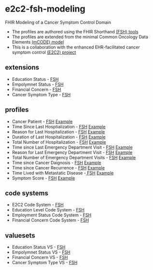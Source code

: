 # e2c2-fsh-modeling
FHIR Modeling of a Cancer Symptom Control Domain
* The profiles are authored using the FHIR Shorthand [(FSH) tools](https://fshschool.org/docs/introduction/)
* The profiles are extended from the minimal Common Oncology Data Elements [(mCODE) model](http://hl7.org/fhir/us/mcode/index.html)
* This is a collaboration with the enhanced EHR-facilitated cancer symptom control [(E2C2) project](https://pubmed.ncbi.nlm.nih.gov/32503661/)

## extensions
* Education Status - [FSH](https://github.com/fhircat/e2c2-fsh-modeling/blob/main/input/fsh/extensions/EducationStatus.fsh)
* Empolymnet Status - [FSH](https://github.com/fhircat/e2c2-fsh-modeling/blob/main/input/fsh/extensions/EmploymentStatus.fsh)
* Financial Concern - [FSH](https://github.com/fhircat/e2c2-fsh-modeling/blob/main/input/fsh/extensions/FinancialConcern.fsh)
* Cancer Symptom Type - [FSH](https://github.com/fhircat/e2c2-fsh-modeling/blob/main/input/fsh/extensions/E2C2CancerSymptomType.fsh)
## profiles
* Cancer Patient - [FSH](https://github.com/fhircat/e2c2-fsh-modeling/blob/main/input/fsh/profiles/CancerPatient.fsh)  [Example](https://github.com/fhircat/e2c2-fsh-modeling/blob/main/input/fsh/instances/cancer-patient-jenny-m.fsh)
* Time Since Last Hosptialization - [FSH](https://github.com/fhircat/e2c2-fsh-modeling/blob/main/input/fsh/profiles/E2C2TimeSinceLastHospitalization.fsh) [Example](https://github.com/fhircat/e2c2-fsh-modeling/blob/main/input/fsh/instances/time-since-last-hospitalization-jenny-m.fsh)
* Reason for Last Hospitalization - [FSH](https://github.com/fhircat/e2c2-fsh-modeling/blob/main/input/fsh/profiles/E2C2ReasonForLastHospitalization.fsh) [Example](https://github.com/fhircat/e2c2-fsh-modeling/blob/main/input/fsh/instances/reason-for-last-hospitalization-for-jenny-m.fsh)
* Duration of Last Hospitalization - [FSH](https://github.com/fhircat/e2c2-fsh-modeling/blob/main/input/fsh/profiles/E2C2DurationOfLastHospitalization.fsh) [Example](https://github.com/fhircat/e2c2-fsh-modeling/blob/main/input/fsh/instances/duration-of-last-hospitalization-for-jenny-m.fsh)
* Total Number of Hospitalization - [FSH](https://github.com/fhircat/e2c2-fsh-modeling/blob/main/input/fsh/profiles/E2C2TotalNumberOfHospitalization.fsh) [Example](https://github.com/fhircat/e2c2-fsh-modeling/blob/main/input/fsh/instances/total-number-of-hospitalization-for-jenny-m.fsh)
* Time since Last Emergency Department Visit - [FSH](https://github.com/fhircat/e2c2-fsh-modeling/blob/main/input/fsh/profiles/E2C2TimeSinceLastEmergencyDepartmentVisit.fsh) [Example](https://github.com/fhircat/e2c2-fsh-modeling/blob/main/input/fsh/instances/time-since-last-emergency-department-visit-for-jenny-m.fsh)
* Reason for Last Emergency Department Visit - [FSH](https://github.com/fhircat/e2c2-fsh-modeling/blob/main/input/fsh/profiles/E2C2ReasonForLastEmergencyDepartmentVisit.fsh) [Example](https://github.com/fhircat/e2c2-fsh-modeling/blob/main/input/fsh/instances/reason-for-last-emergency-department-visit-for-jenny-m.fsh)
* Total Number of Emergency Department Visits - [FSH](https://github.com/fhircat/e2c2-fsh-modeling/blob/main/input/fsh/profiles/E2C2TotalNumberOfEmergencyDepartmentVisits.fshhttps://github.com/fhircat/e2c2-fsh-modeling/blob/main/input/fsh/profiles/E2C2TotalNumberOfHospitalization.fsh) [Example]()
* Time since Cancer Daignosis - [FSH](https://github.com/fhircat/e2c2-fsh-modeling/blob/main/input/fsh/profiles/E2C2TimeSinceCancerDiagnosis.fsh) [Example](https://github.com/fhircat/e2c2-fsh-modeling/blob/main/input/fsh/instances/time-since-cancer-diagnosis-for-jenny-m.fsh)
* Time since Cancer Recurrence - [FSH](https://github.com/fhircat/e2c2-fsh-modeling/blob/main/input/fsh/profiles/E2C2TimeSinceCancerRecurrence.fsh) [Example](https://github.com/fhircat/e2c2-fsh-modeling/blob/main/input/fsh/instances/time-since-cancer-recurrence-for-jenny-m.fsh)
* Time Lived with Metastatic Disease -[ FSH](https://github.com/fhircat/e2c2-fsh-modeling/blob/main/input/fsh/profiles/E2C2TimeLivedWithMetastaticDisease.fsh) [Example](https://github.com/fhircat/e2c2-fsh-modeling/blob/main/input/fsh/instances/time-lived-with-metastatic-disease-for-jenny-m.fsh)
* Symptom Score - [FSH](https://github.com/fhircat/e2c2-fsh-modeling/blob/main/input/fsh/profiles/E2C2SymptomScore.fsh) [Example](https://github.com/fhircat/e2c2-fsh-modeling/blob/main/input/fsh/instances/symptom-pain-score-jenny-m.fsh)

## code systems
* E2C2 Code System - [FSH](https://github.com/fhircat/e2c2-fsh-modeling/blob/main/input/fsh/codesystems/E2C2CodeSystem.fsh)
* Education Level Code System  - [FSH](https://github.com/fhircat/e2c2-fsh-modeling/blob/main/input/fsh/codesystems/EducationLevelCodeSystem.fsh)
* Employment Status Code System - [FSH](https://github.com/fhircat/e2c2-fsh-modeling/blob/main/input/fsh/codesystems/EmploymentStatusCodeSystem.fsh)
* Financial Concern Code System - [FSH](https://github.com/fhircat/e2c2-fsh-modeling/blob/main/input/fsh/codesystems/FinancialConcernCodeSystem.fsh)

## valuesets
* Education Status VS - [FSH](https://github.com/fhircat/e2c2-fsh-modeling/blob/main/input/fsh/valuesets/EducationStatusVS.fsh)
* Empolymnet Status VS - [FSH](https://github.com/fhircat/e2c2-fsh-modeling/blob/main/input/fsh/valuesets/EmploymentStatusVS.fsh)
* Financial Concern VS - [FSH](https://github.com/fhircat/e2c2-fsh-modeling/blob/main/input/fsh/valuesets/FinancialConcernVS.fsh)
* Cancer Symptom Type VS - [FSH](https://github.com/fhircat/e2c2-fsh-modeling/blob/main/input/fsh/valuesets/E2C2CancerSymptomTypeVS.fsh)
